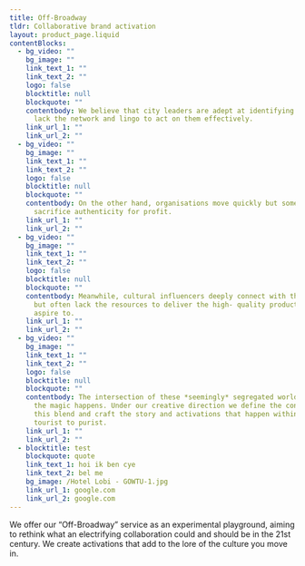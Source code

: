 ```yaml
---
title: Off-Broadway
tldr: Collaborative brand activation
layout: product_page.liquid
contentBlocks:
  - bg_video: ""
    bg_image: ""
    link_text_1: ""
    link_text_2: ""
    logo: false
    blocktitle: null
    blockquote: ""
    contentbody: We believe that city leaders are adept at identifying needs but may
      lack the network and lingo to act on them effectively.
    link_url_1: ""
    link_url_2: ""
  - bg_video: ""
    bg_image: ""
    link_text_1: ""
    link_text_2: ""
    logo: false
    blocktitle: null
    blockquote: ""
    contentbody: On the other hand, organisations move quickly but sometimes
      sacrifice authenticity for profit.
    link_url_1: ""
    link_url_2: ""
  - bg_video: ""
    bg_image: ""
    link_text_1: ""
    link_text_2: ""
    logo: false
    blocktitle: null
    blockquote: ""
    contentbody: Meanwhile, cultural influencers deeply connect with their audience
      but often lack the resources to deliver the high- quality productions they
      aspire to.
    link_url_1: ""
    link_url_2: ""
  - bg_video: ""
    bg_image: ""
    link_text_1: ""
    link_text_2: ""
    logo: false
    blocktitle: null
    blockquote: ""
    contentbody: The intersection of these *seemingly* segregated worlds, is where
      the magic happens. Under our creative direction we define the contours of
      this blend and craft the story and activations that happen within. From
      tourist to purist.
    link_url_1: ""
    link_url_2: ""
  - blocktitle: test
    blockquote: quote
    link_text_1: hoi ik ben cye
    link_text_2: bel me
    bg_image: /Hotel Lobi - GOWTU-1.jpg
    link_url_1: google.com
    link_url_2: google.com
---
```


We offer our “Off-Broadway” service as an experimental playground, aiming to
rethink what an electrifying collaboration could and should be in the 21st century.
We create activations that add to the lore of the culture you move in.